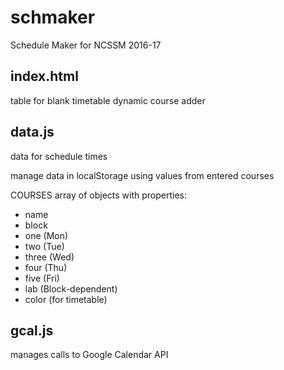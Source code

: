 # schmaker
Schedule Maker for NCSSM 2016-17

## index.html
table for blank timetable
dynamic course adder

## data.js
data for schedule times

manage data in localStorage using values from entered courses

COURSES array of objects with properties:
- name
- block
- one (Mon)
- two (Tue)
- three (Wed)
- four (Thu)
- five (Fri)
- lab (Block-dependent)
- color (for timetable)

## gcal.js
manages calls to Google Calendar API
